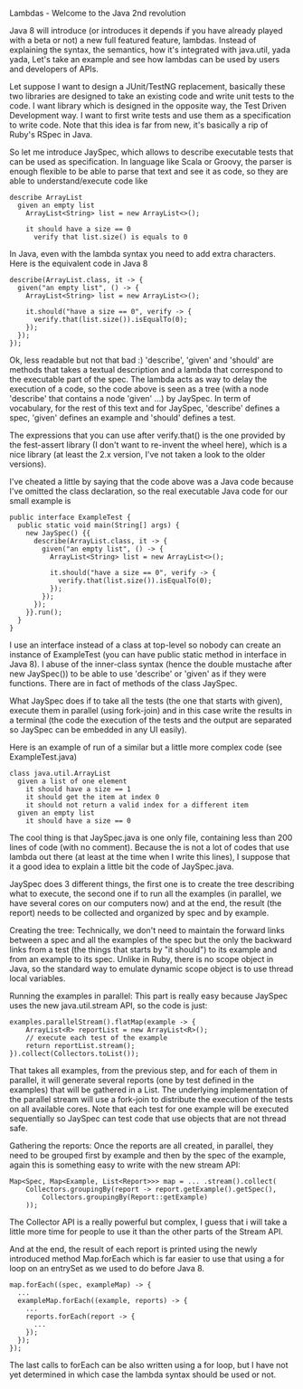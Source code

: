 Lambdas - Welcome to the Java 2nd revolution

Java 8 will introduce (or introduces it depends if you have already played with a beta or not) a new full featured feature, lambdas.
Instead of explaining the syntax, the semantics, how it's integrated with java.util, yada yada,
Let's take an example and see how lambdas can be used by users and developers of APIs.

Let suppose I want to design a JUnit/TestNG replacement, basically these two libraries are designed to take an existing code
and write unit tests to the code. I want library which is designed in the opposite way, the Test Driven Development way.
I want to first write tests and use them as a specification to write code. Note that this idea is far from new,
it's basically a rip of Ruby's RSpec in Java.

So let me introduce JaySpec, which allows to describe executable tests that can be used as specification.
In language like Scala or Groovy, the parser is enough flexible to be able to parse that text and see it as code,
so they are able to understand/execute code like

    describe ArrayList
      given an empty list
        ArrayList<String> list = new ArrayList<>();
          
        it should have a size == 0
          verify that list.size() is equals to 0
 

In Java, even with the lambda syntax you need to add extra characters.
Here is the equivalent code in Java 8

    describe(ArrayList.class, it -> {
      given("an empty list", () -> {
        ArrayList<String> list = new ArrayList<>();
          
        it.should("have a size == 0", verify -> {
          verify.that(list.size()).isEqualTo(0);
        });
      });
    });

Ok, less readable but not that bad :)
'describe', 'given' and 'should' are methods that takes a textual description and a lambda that correspond to
the executable part of the spec. The lambda acts as way to delay the execution of a code, so the code
above is seen as a tree (with a node 'describe' that contains a node 'given' ...) by JaySpec.
In term of vocabulary, for the rest of this text and for JaySpec,
'describe' defines a spec, 'given' defines an example and 'should' defines a test.

The expressions that you can use after verify.that() is the one provided by the fest-assert library
(I don't want to re-invent the wheel here),
which is a nice library (at least the 2.x version, I've not taken a look to the older versions).

I've cheated a little by saying that the code above was a Java code because I've omitted the class declaration,
so the real executable Java code for our small example is

    public interface ExampleTest {
      public static void main(String[] args) {
        new JaySpec() {{
          describe(ArrayList.class, it -> {
            given("an empty list", () -> {
              ArrayList<String> list = new ArrayList<>();
          
              it.should("have a size == 0", verify -> {
                verify.that(list.size()).isEqualTo(0);
              });
            });
          });
        }}.run();
      }
    }

I use an interface instead of a class at top-level so nobody can create an instance of ExampleTest
(you can have public static method in interface in Java 8).
I abuse of the inner-class syntax (hence the double mustache after new JaySpec())
to be able to use 'describe' or 'given' as if they were functions. There are in fact of methods of the class JaySpec.

What JaySpec does if to take all the tests (the one that starts with given), execute them in parallel (using fork-join) and in this case write the results
in a terminal (the code the execution of the tests and the output are separated so JaySpec can be embedded in any UI easily).

Here is an example of run of a similar but a little more complex code (see ExampleTest.java)

    class java.util.ArrayList
      given a list of one element
        it should have a size == 1
        it should get the item at index 0
        it should not return a valid index for a different item
      given an empty list
        it should have a size == 0


The cool thing is that JaySpec.java is one only file, containing less than 200 lines of code (with no comment).
Because the is not a lot of codes that use lambda out there (at least at the time when I write this lines),
I suppose that it a good idea to explain a little bit the code of JaySpec.java.

JaySpec does 3 different things, the first one is to create the tree describing what to execute,
the second one if to run all the examples (in parallel, we have several cores on our computers now)
and at the end, the result (the report) needs to be collected and organized by spec and by example.

Creating the tree:
Technically, we don't need to maintain the forward links between a spec and all the examples of the spec but
the only the backward links from a test (the things that starts by "it should") to its example and from
an example to its spec.
Unlike in Ruby, there is no scope object in Java, so the standard way to emulate dynamic scope object
is to use thread local variables.

Running the examples in parallel:
This part is really easy because JaySpec uses the new java.util.stream API,
so the code is just:

    examples.parallelStream().flatMap(example -> { 
        ArrayList<R> reportList = new ArrayList<R>();
        // execute each test of the example
        return reportList.stream();
    }).collect(Collectors.toList()); 

That takes all examples, from the previous step, and for each of them in parallel,
it will generate several reports (one by test defined in the examples)
that will be gathered in a List. The underlying implementation of the parallel stream
will use a fork-join to distribute the execution of the tests on all available cores.
Note that each test for one example will be executed sequentially so JaySpec can
test code that use objects that are not thread safe.

Gathering the reports:
Once the reports are all created, in parallel, they need to be grouped
first by example and then by the spec of the example,
again this is something easy to write with the new stream API:

    Map<Spec, Map<Example, List<Report>>> map = ... .stream().collect(
        Collectors.groupingBy(report -> report.getExample().getSpec(),
            Collectors.groupingBy(Report::getExample)
        ));
        
The Collector API is a really powerful but complex, I guess that i will take
a little more time for people to use it than the other parts of the Stream API.

And at the end, the result of each report is printed using the newly introduced
method Map.forEach which is far easier to use that using a for loop on an entrySet
as we used to do before Java 8.

    map.forEach((spec, exampleMap) -> {
      ...
      exampleMap.forEach((example, reports) -> {
        ...
        reports.forEach(report -> {
          ...
        });
      });
    });
  
The last calls to forEach can be also written using a for loop,
but I have not yet determined in which case the lambda syntax should be used or not.

